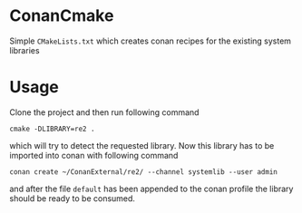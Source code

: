 # ConanCmake

Simple `CMakeLists.txt` which creates conan recipes for the existing system libraries

# Usage

Clone the project and then run following command 
```
cmake -DLIBRARY=re2 .
```
which will try to detect the requested library.
Now this library has to be imported into conan with following command
```
conan create ~/ConanExternal/re2/ --channel systemlib --user admin
```
and after the file `default` has been appended to the conan profile
the library should be ready to be consumed.
